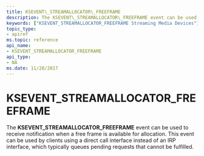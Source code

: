 ```yaml
---
title: KSEVENT\_STREAMALLOCATOR\_FREEFRAME
description: The KSEVENT\_STREAMALLOCATOR\_FREEFRAME event can be used to receive notification when a free frame is available for allocation.
keywords: ["KSEVENT_STREAMALLOCATOR_FREEFRAME Streaming Media Devices"]
topic_type:
- apiref
ms.topic: reference
api_name:
- KSEVENT_STREAMALLOCATOR_FREEFRAME
api_type:
- NA
ms.date: 11/28/2017
---
```


# KSEVENT\_STREAMALLOCATOR\_FREEFRAME


The **KSEVENT\_STREAMALLOCATOR\_FREEFRAME** event can be used to receive notification when a free frame is available for allocation. This event can be used by clients using a direct call interface instead of an IRP interface, which typically queues pending requests that cannot be fulfilled.

 

 





